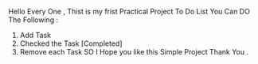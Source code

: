 Hello Every One , Thist is my frist Practical Project 
To Do List 
You Can DO The Following : 
1. Add Task
2. Checked the Task [Completed]
3. Remove each Task
 SO I Hope you like this Simple Project
Thank You . 
